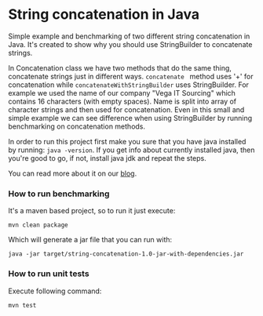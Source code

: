# String concatenation in Java
Simple example and benchmarking of two different string concatenation in Java. 
It's created to show why you should use StringBuilder to concatenate strings.


In Concatenation class we have two methods that do the same thing, concatenate strings just in different ways.
```concatenate ``` method uses '+' for concatenation while ```concatenateWithStringBuilder``` uses StringBuilder.
For example we used the name of our company "Vega IT Sourcing" which contains 16 characters (with empty spaces).
Name is split into array of character strings and then used for concatenation.
Even in this small and simple example we can see difference when using StringBuilder by running benchmarking
on concatenation methods. 

In order to run this project first make you sure that you have java installed by running:
```java -version```.
If you get info about currently installed java, then you're good to go, 
if not, install java jdk and repeat the steps.

You can read more about it on our [blog](https://www.vegaitsourcing.rs/media-center/blog/2019/1/string-concatenation-in-java/).
 

### How to run benchmarking
It's a maven based project, so to run it just execute:
```$xslt
mvn clean package
``` 
Which will generate a jar file that you can run with:
```$xslt
java -jar target/string-concatenation-1.0-jar-with-dependencies.jar
```

### How to run unit tests
Execute following command:
```$xslt
mvn test
``` 

